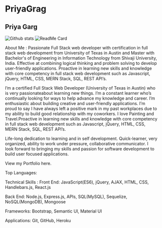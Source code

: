 # PriyaGrag
## Priya Garg
![Github stats](https://github-readme-stats.vercel.app/api?username=guptaria)
![ReadMe Card](https://github-readme-stats.vercel.app/api/pin/?username=YourUsername&repo=guptaria)

About Me :
Passionate Full Stack web developer with certification in full stack web development from University of Texas in Austin and Master with Bachelor's of Engineering in Information Technology from Shivaji University, India. Effective at combining logical thinking and problem solving to develop user-friendly applications. Proactive in learning new skills and knowledge with core competency in full stack web development such as Javascript, jQuery, HTML, CSS, MERN Stack, SQL, REST API’s.

<p>I’m a certified Full Stack Web Developer (University of Texas in Austin) who is very passionateabout learning new things. I’m a
constant learner who’s continually
looking for ways to help advance my
knowledge and career. I’m
enthusiastic about building creative
and user-friendly applications. I’m
proud to say I have always left a
positive mark in my past workplaces
due to my ability to build good
relationship with my coworkers. I love
Painting and Travel.Proactive in learning new skills and knowledge with core competency in full stack web development such as Javascript, jQuery, HTML, CSS, MERN Stack, SQL, REST API’s.</p>

Life-long dedication to learning and in self development. Quick-learner, very organized, ability to work under pressure, collaborative communicator. I look forward to bringing my skills and passion for software development to build user focused applications.

View my Portfolio here.

Top Languages:

Technical Skills :
Front End: JavaScript(ES6), jQuery, AJAX, HTML, CSS, Handlebars.js, React.js

Back End: Node.js, Express.js, APIs, SQL(MySQL), Sequelize, NoSQL(MongoDB), Mongoose

Frameworks: Bootstrap, Semantic UI, Material UI

Applications: Git, GitHub, Heroku
